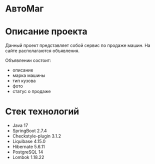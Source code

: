 # АвтоМаг

# Описание проекта
Данный проект представляет собой сервис по продаже машин.
На сайте располагаются объявления. 

Объявлении состоит:
- описание
- марка машины
- тип кузова
- фото
- статус о продаже

# Стек технологий
- Java 17
- SpringBoot 2.7.4
- Checkstyle-plugin 3.1.2
- Liquibase 4.15.0
- Hibernate 5.6.11
- PostgreSQL 14
- Lombok 1.18.22